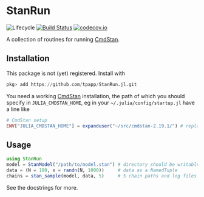 # StanRun

![Lifecycle](https://img.shields.io/badge/lifecycle-experimental-orange.svg)<!--
![Lifecycle](https://img.shields.io/badge/lifecycle-maturing-blue.svg)
![Lifecycle](https://img.shields.io/badge/lifecycle-stable-green.svg)
![Lifecycle](https://img.shields.io/badge/lifecycle-retired-orange.svg)
![Lifecycle](https://img.shields.io/badge/lifecycle-archived-red.svg)
![Lifecycle](https://img.shields.io/badge/lifecycle-dormant-blue.svg) -->
[![Build Status](https://travis-ci.com/tpapp/StanRun.jl.svg?branch=master)](https://travis-ci.com/tpapp/StanRun.jl)
[![codecov.io](http://codecov.io/github/tpapp/StanRun.jl/coverage.svg?branch=master)](http://codecov.io/github/tpapp/StanRun.jl?branch=master)

A collection of routines for running [CmdStan](https://mc-stan.org/users/interfaces/cmdstan.html).

## Installation

This package is not (yet) registered. Install with

```julia
pkg> add https://github.com/tpapp/StanRun.jl.git
```

You need a working [CmdStan](https://mc-stan.org/users/interfaces/cmdstan.html) installation, the path of which you should specify in `JULIA_CMDSTAN_HOME`, eg in your `~/.julia/config/startup.jl` have a line like
```julia
# CmdStan setup
ENV["JULIA_CMDSTAN_HOME"] = expanduser("~/src/cmdstan-2.19.1/") # replace with your path
```

## Usage

```julia
using StanRun
model = StanModel("/path/to/model.stan") # directory should be writable, for compilation
data = (N = 100, x = randn(N, 1000))     # data as a NamedTuple
chains = stan_sample(model, data, 5)     # 5 chain paths and log files
```

See the docstrings for more.
